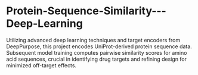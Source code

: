 # Protein-Sequence-Similarity---Deep-Learning
Utilizing advanced deep learning techniques and target encoders from DeepPurpose, this project encodes UniProt-derived protein sequence data. Subsequent model training computes pairwise similarity scores for amino acid sequences, crucial in identifying drug targets and refining design for minimized off-target effects.
